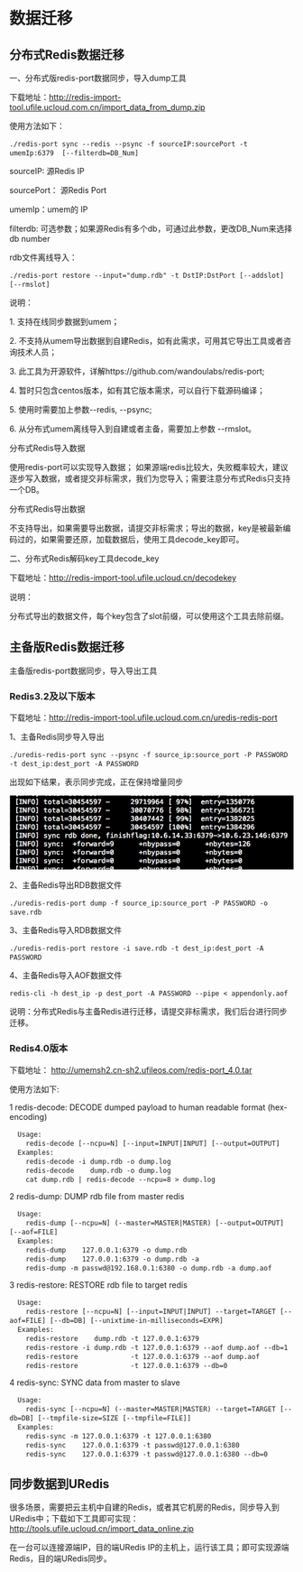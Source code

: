 # 数据迁移



## 分布式Redis数据迁移

一、分布式版redis-port数据同步，导入dump工具

下载地址：<http://redis-import-tool.ufile.ucloud.com.cn/import_data_from_dump.zip>

使用方法如下：

```
./redis-port sync --redis --psync -f sourceIP:sourcePort -t umemIp:6379  [--filterdb=DB_Num]
```

sourceIP: 源Redis IP

sourcePort： 源Redis Port

umemIp：umem的 IP

filterdb: 可选参数；如果源Redis有多个db，可通过此参数，更改DB\_Num来选择db number

rdb文件离线导入：

```
./redis-port restore --input="dump.rdb" -t DstIP:DstPort [--addslot] [--rmslot]
```

说明：

1\. 支持在线同步数据到umem；

2\. 不支持从umem导出数据到自建Redis，如有此需求，可用其它导出工具或者咨询技术人员；

3\. 此工具为开源软件，详解https://github.com/wandoulabs/redis-port;

4\. 暂时只包含centos版本，如有其它版本需求，可以自行下载源码编译；

5\. 使用时需要加上参数--redis, --psync;

6\. 从分布式umem离线导入到自建或者主备，需要加上参数 --rmslot。

分布式Redis导入数据

使用redis-port可以实现导入数据；
如果源端redis比较大，失败概率较大，建议逐步写入数据，或者提交非标需求，我们为您导入；需要注意分布式Redis只支持一个DB。

分布式Redis导出数据

不支持导出，如果需要导出数据，请提交非标需求；导出的数据，key是被最新编码过的，如果需要还原，加载数据后，使用工具decode\_key即可。

二、分布式Redis解码key工具decode\_key

下载地址：<http://redis-import-tool.ufile.ucloud.cn/decodekey>

说明：

分布式导出的数据文件，每个key包含了slot前缀，可以使用这个工具去除前缀。

## 主备版Redis数据迁移

主备版redis-port数据同步，导入导出工具

### Redis3.2及以下版本


下载地址：<http://redis-import-tool.ufile.ucloud.com.cn/uredis-redis-port>

1、主备Redis同步导入导出

```
./uredis-redis-port sync --psync -f source_ip:source_port -P PASSWORD -t dest_ip:dest_port -A PASSWORD
```

出现如下结果，表示同步完成，正在保持增量同步

![image](/images/redis数据导入.png)

2、主备Redis导出RDB数据文件

```
./uredis-redis-port dump -f source_ip:source_port -P PASSWORD -o save.rdb
```

3、主备Redis导入RDB数据文件

```
./uredis-redis-port restore -i save.rdb -t dest_ip:dest_port -A PASSWORD
```

4、主备Redis导入AOF数据文件

```
redis-cli -h dest_ip -p dest_port -A PASSWORD --pipe < appendonly.aof
```

说明：分布式Redis与主备Redis进行迁移，请提交非标需求，我们后台进行同步迁移。

### Redis4.0版本

下载地址： http://umemsh2.cn-sh2.ufileos.com/redis-port_4.0.tar

使用方法如下:

1  redis-decode: DECODE dumped payload to human readable format (hex-encoding)
``` 
  Usage:
    redis-decode [--ncpu=N] [--input=INPUT|INPUT] [--output=OUTPUT]
  Examples:
    redis-decode -i dump.rdb -o dump.log
    redis-decode    dump.rdb -o dump.log
    cat dump.rdb | redis-decode --ncpu=8 > dump.log
```
2  redis-dump: DUMP rdb file from master redis
```
  Usage:
    redis-dump [--ncpu=N] (--master=MASTER|MASTER) [--output=OUTPUT] [--aof=FILE]
  Examples:
    redis-dump    127.0.0.1:6379 -o dump.rdb
    redis-dump    127.0.0.1:6379 -o dump.rdb -a
    redis-dump -m passwd@192.168.0.1:6380 -o dump.rdb -a dump.aof
```
3  redis-restore: RESTORE rdb file to target redis
```
  Usage:
    redis-restore [--ncpu=N] [--input=INPUT|INPUT] --target=TARGET [--aof=FILE] [--db=DB] [--unixtime-in-milliseconds=EXPR] 
  Examples:
    redis-restore    dump.rdb -t 127.0.0.1:6379
    redis-restore -i dump.rdb -t 127.0.0.1:6379 --aof dump.aof --db=1
    redis-restore             -t 127.0.0.1:6379 --aof dump.aof
    redis-restore             -t 127.0.0.1:6379 --db=0
```
4  redis-sync: SYNC data from master to slave
```
  Usage:
    redis-sync [--ncpu=N] (--master=MASTER|MASTER) --target=TARGET [--db=DB] [--tmpfile-size=SIZE [--tmpfile=FILE]]
  Examples:
    redis-sync -m 127.0.0.1:6379 -t 127.0.0.1:6380
    redis-sync    127.0.0.1:6379 -t passwd@127.0.0.1:6380
    redis-sync    127.0.0.1:6379 -t passwd@127.0.0.1:6380 --db=0
```

## 同步数据到URedis

很多场景，需要把云主机中自建的Redis，或者其它机房的Redis，同步导入到URedis中；下载如下工具即可实现：<http://tools.ufile.ucloud.cn/import_data_online.zip>

在一台可以连接源端IP，目的端URedis IP的主机上，运行该工具；即可实现源端Redis，目的端URedis同步。
